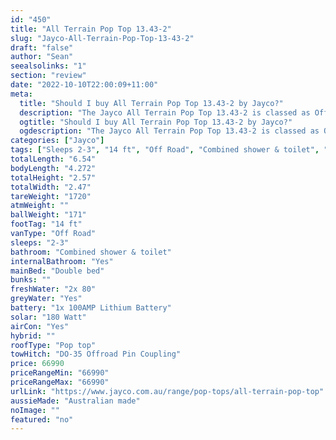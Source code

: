 ```yaml
---
id: "450"
title: "All Terrain Pop Top 13.43-2"
slug: "Jayco-All-Terrain-Pop-Top-13-43-2"
draft: "false"
author: "Sean"
seealsolinks: "1"
section: "review"
date: "2022-10-10T22:00:09+11:00"
meta:
  title: "Should I buy All Terrain Pop Top 13.43-2 by Jayco?"
  description: "The Jayco All Terrain Pop Top 13.43-2 is classed as Off Road, and sleeps 2-3 people. It is Australian made and comes in at 14 ft. It generally has Combined shower & toilet."
  ogtitle: "Should I buy All Terrain Pop Top 13.43-2 by Jayco?"
  ogdescription: "The Jayco All Terrain Pop Top 13.43-2 is classed as Off Road, and sleeps 2-3 people. It is Australian made and comes in at 14 ft. It generally has Combined shower & toilet."
categories: ["Jayco"]
tags: ["Sleeps 2-3", "14 ft", "Off Road", "Combined shower & toilet", "Pop top", "60 - 70k", "Australian made"]
totalLength: "6.54"
bodyLength: "4.272"
totalHeight: "2.57"
totalWidth: "2.47"
tareWeight: "1720"
atmWeight: ""
ballWeight: "171"
footTag: "14 ft"
vanType: "Off Road"
sleeps: "2-3"
bathroom: "Combined shower & toilet"
internalBathroom: "Yes"
mainBed: "Double bed"
bunks: ""
freshWater: "2x 80"
greyWater: "Yes"
battery: "1x 100AMP Lithium Battery"
solar: "180 Watt"
airCon: "Yes"
hybrid: ""
roofType: "Pop top"
towHitch: "DO-35 Offroad Pin Coupling"
price: 66990
priceRangeMin: "66990"
priceRangeMax: "66990"
urlLink: "https://www.jayco.com.au/range/pop-tops/all-terrain-pop-top"
aussieMade: "Australian made"
noImage: ""
featured: "no"
---
```

